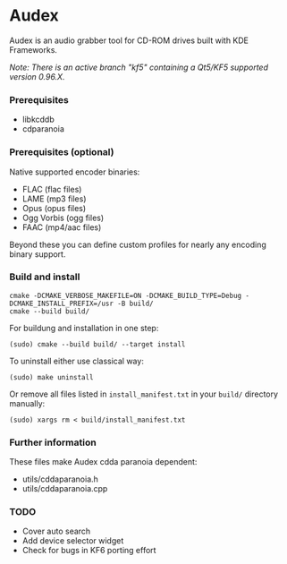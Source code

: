 Audex
=====

Audex is an audio grabber tool for CD-ROM drives built with KDE Frameworks.

*Note: There is an active branch "kf5" containing a Qt5/KF5 supported version 0.96.X.*

### Prerequisites

* libkcddb
* cdparanoia

### Prerequisites (optional)

Native supported encoder binaries:

* FLAC (flac files)
* LAME (mp3 files)
* Opus (opus files)
* Ogg Vorbis (ogg files)
* FAAC (mp4/aac files)

Beyond these you can define custom profiles for nearly any encoding binary support.

### Build and install

```
cmake -DCMAKE_VERBOSE_MAKEFILE=ON -DCMAKE_BUILD_TYPE=Debug -DCMAKE_INSTALL_PREFIX=/usr -B build/
cmake --build build/
```

For buildung and installation in one step:

```
(sudo) cmake --build build/ --target install
```

To uninstall either use classical way:

```
(sudo) make uninstall
```

Or remove all files listed in `install_manifest.txt` in your `build/` directory manually:

```
(sudo) xargs rm < build/install_manifest.txt
```

### Further information

These files make Audex cdda paranoia dependent:

* utils/cddaparanoia.h
* utils/cddaparanoia.cpp

### TODO
* Cover auto search
* Add device selector widget
* Check for bugs in KF6 porting effort
